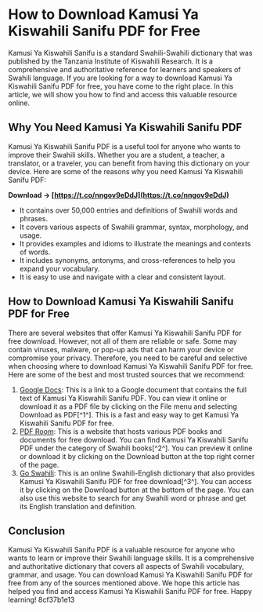 
 
# How to Download Kamusi Ya Kiswahili Sanifu PDF for Free
 
Kamusi Ya Kiswahili Sanifu is a standard Swahili-Swahili dictionary that was published by the Tanzania Institute of Kiswahili Research. It is a comprehensive and authoritative reference for learners and speakers of Swahili language. If you are looking for a way to download Kamusi Ya Kiswahili Sanifu PDF for free, you have come to the right place. In this article, we will show you how to find and access this valuable resource online.
 
## Why You Need Kamusi Ya Kiswahili Sanifu PDF
 
Kamusi Ya Kiswahili Sanifu PDF is a useful tool for anyone who wants to improve their Swahili skills. Whether you are a student, a teacher, a translator, or a traveler, you can benefit from having this dictionary on your device. Here are some of the reasons why you need Kamusi Ya Kiswahili Sanifu PDF:
 
**Download → [https://t.co/nngov9eDdJ](https://t.co/nngov9eDdJ)**


 
- It contains over 50,000 entries and definitions of Swahili words and phrases.
- It covers various aspects of Swahili grammar, syntax, morphology, and usage.
- It provides examples and idioms to illustrate the meanings and contexts of words.
- It includes synonyms, antonyms, and cross-references to help you expand your vocabulary.
- It is easy to use and navigate with a clear and consistent layout.

## How to Download Kamusi Ya Kiswahili Sanifu PDF for Free
 
There are several websites that offer Kamusi Ya Kiswahili Sanifu PDF for free download. However, not all of them are reliable or safe. Some may contain viruses, malware, or pop-up ads that can harm your device or compromise your privacy. Therefore, you need to be careful and selective when choosing where to download Kamusi Ya Kiswahili Sanifu PDF for free. Here are some of the best and most trusted sources that we recommend:

1. [Google Docs](https://docs.google.com/document/d/1WzJ5dau8a116gtVO3Bj19aY6N1-gSdJ8LKh6uGF_VmY/edit): This is a link to a Google document that contains the full text of Kamusi Ya Kiswahili Sanifu PDF. You can view it online or download it as a PDF file by clicking on the File menu and selecting Download as PDF[^1^]. This is a fast and easy way to get Kamusi Ya Kiswahili Sanifu PDF for free.
2. [PDF Room](https://pdfroom.com/books/tuki-kamusi-ya-kiswahili-kiingereza-swahili-english-dictionary/o75XZD0KgaG): This is a website that hosts various PDF books and documents for free download. You can find Kamusi Ya Kiswahili Sanifu PDF under the category of Swahili books[^2^]. You can preview it online or download it by clicking on the Download button at the top right corner of the page.
3. [Go Swahili](https://goswahili.org/dictionary/): This is an online Swahili-English dictionary that also provides Kamusi Ya Kiswahili Sanifu PDF for free download[^3^]. You can access it by clicking on the Download button at the bottom of the page. You can also use this website to search for any Swahili word or phrase and get its English translation and definition.

## Conclusion
 
Kamusi Ya Kiswahili Sanifu PDF is a valuable resource for anyone who wants to learn or improve their Swahili language skills. It is a comprehensive and authoritative dictionary that covers all aspects of Swahili vocabulary, grammar, and usage. You can download Kamusi Ya Kiswahili Sanifu PDF for free from any of the sources mentioned above. We hope this article has helped you find and access Kamusi Ya Kiswahili Sanifu PDF for free. Happy learning!
 8cf37b1e13
 
